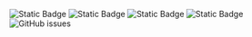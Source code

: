 ![Static Badge](https://img.shields.io/badge/blacklists-60-000000) ![Static Badge](https://img.shields.io/badge/blacklisted-3047171-cc0000) ![Static Badge](https://img.shields.io/badge/whitelisted-2242-00CC00) ![Static Badge](https://img.shields.io/badge/streaming_blacklist-28106-000000) ![GitHub issues](https://img.shields.io/github/issues/fabriziosalmi/blacklists)
